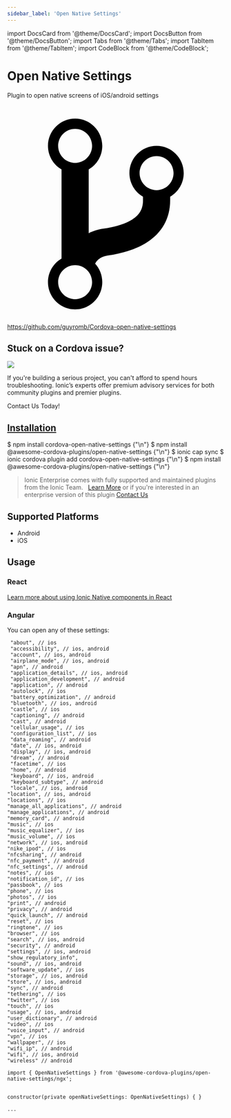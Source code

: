 ```yaml
---
sidebar_label: 'Open Native Settings'
---
```


import DocsCard from '@theme/DocsCard';
import DocsButton from '@theme/DocsButton';
import Tabs from '@theme/Tabs';
import TabItem from '@theme/TabItem';
import CodeBlock from '@theme/CodeBlock';

# Open Native Settings

Plugin to open native screens of iOS/android settings

<p><a href="https://github.com/guyromb/Cordova-open-native-settings" target="_blank" rel="noopener" className="git-link">
  <svg viewBox="0 0 512 512"><path d="M416 160c0-35.3-28.7-64-64-64s-64 28.7-64 64c0 23.7 12.9 44.3 32 55.4v8.6c0 19.9-7.8 33.7-25.3 44.9-15.4 9.8-38.1 17.1-67.5 21.5-14 2.1-25.7 6-35.2 10.7V151.4c19.1-11.1 32-31.7 32-55.4 0-35.3-28.7-64-64-64S96 60.7 96 96c0 23.7 12.9 44.3 32 55.4v209.2c-19.1 11.1-32 31.7-32 55.4 0 35.3 28.7 64 64 64s64-28.7 64-64c0-16.6-6.3-31.7-16.7-43.1 1.9-4.9 9.7-16.3 29.4-19.3 38.8-5.8 68.9-15.9 92.3-30.8 36-22.8 55-57 55-98.8v-8.6c19.1-11.1 32-31.7 32-55.4zM160 56c22.1 0 40 17.9 40 40s-17.9 40-40 40-40-17.9-40-40 17.9-40 40-40zm0 400c-22.1 0-40-17.9-40-40s17.9-40 40-40 40 17.9 40 40-17.9 40-40 40zm192-256c-22.1 0-40-17.9-40-40s17.9-40 40-40 40 17.9 40 40-17.9 40-40 40z"></path></svg> https://github.com/guyromb/Cordova-open-native-settings
</a></p>

<h2>Stuck on a Cordova issue?</h2>
<DocsCard className="cordova-ee-card" header="Don't waste precious time on plugin issues." href="https://ionicframework.com/sales?product_of_interest=Ionic%20Native">
  <div>
    <img src="/docs/icons/native-cordova-bot.png" class="cordova-ee-img" />
    <p>If you're building a serious project, you can't afford to spend hours troubleshooting. Ionic’s experts offer premium advisory services for both community plugins and premier plugins.</p>
    <DocsButton className="native-ee-detail">Contact Us Today!</DocsButton>
  </div>
</DocsCard>

<h2 id="installation">
  <a href="#installation">Installation</a>
</h2>
<Tabs defaultValue="Capacitor" values={[
  {value: 'Capacitor', label: 'Capacitor'},
  {value: 'Cordova', label: 'Cordova'},
  {value: 'Enterprise', label: 'Enterprise'},
]}>
  <TabItem value="Capacitor">
    <CodeBlock className="language-shell">
      $ npm install cordova-open-native-settings {"\n"}
      $ npm install @awesome-cordova-plugins/open-native-settings {"\n"}
      $ ionic cap sync
    </CodeBlock>
  </TabItem>
  <TabItem value="Cordova">
    <CodeBlock className="language-shell">
      $ ionic cordova plugin add cordova-open-native-settings {"\n"}
      $ npm install @awesome-cordova-plugins/open-native-settings {"\n"}
    </CodeBlock>
  </TabItem>
  <TabItem value="Enterprise">
    <blockquote>Ionic Enterprise comes with fully supported and maintained plugins from the Ionic Team. &nbsp;
      <a class="btn" href="https://ionic.io/docs/premier-plugins">Learn More</a> or if you're interested in an enterprise version of this plugin <a class="btn" href="https://ionicframework.com/sales?product_of_interest=Ionic%20Enterprise%20Engine">Contact Us</a></blockquote>
  </TabItem>
</Tabs>

## Supported Platforms

- Android
- iOS

## Usage

### React

[Learn more about using Ionic Native components in React](../native-community.md#react)

### Angular

You can open any of these settings:

```
 "about", // ios
 "accessibility", // ios, android
 "account", // ios, android
 "airplane_mode", // ios, android
 "apn", // android
 "application_details", // ios, android
 "application_development", // android
 "application", // android
 "autolock", // ios
 "battery_optimization", // android
 "bluetooth", // ios, android
 "castle", // ios
 "captioning", // android
 "cast", // android
 "cellular_usage", // ios
 "configuration_list", // ios
 "data_roaming", // android
 "date", // ios, android
 "display", // ios, android
 "dream", // android
 "facetime", // ios
 "home", // android
 "keyboard", // ios, android
 "keyboard_subtype", // android
 "locale", // ios, android
"location", // ios, android
"locations", // ios
"manage_all_applications", // android
"manage_applications", // android
"memory_card", // android
"music", // ios
"music_equalizer", // ios
"music_volume", // ios
"network", // ios, android
"nike_ipod", // ios
"nfcsharing", // android
"nfc_payment", // android
"nfc_settings", // android
"notes", // ios
"notification_id", // ios
"passbook", // ios
"phone", // ios
"photos", // ios
"print", // android
"privacy", // android
"quick_launch", // android
"reset", // ios
"ringtone", // ios
"browser", // ios
"search", // ios, android
"security", // android
"settings", // ios, android
"show_regulatory_info",
"sound", // ios, android
"software_update", // ios
"storage", // ios, android
"store", // ios, android
"sync", // android
"tethering", // ios
"twitter", // ios
"touch", // ios
"usage", // ios, android
"user_dictionary", // android
"video", // ios
"voice_input", // android
"vpn", // ios
"wallpaper", // ios
"wifi_ip", // android
"wifi", // ios, android
"wireless" // android
```

```tsx
import { OpenNativeSettings } from '@awesome-cordova-plugins/open-native-settings/ngx';


constructor(private openNativeSettings: OpenNativeSettings) { }

...


```
